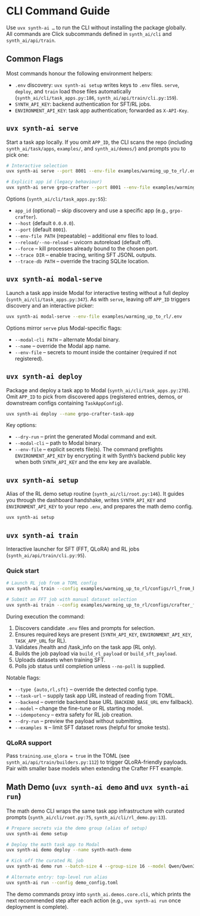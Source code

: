 # CLI Command Guide

Use `uvx synth-ai …` to run the CLI without installing the package globally. All commands are Click subcommands defined in `synth_ai/cli` and `synth_ai/api/train`.

## Common Flags

Most commands honour the following environment helpers:

- `.env` discovery: `uvx synth-ai setup` writes keys to `.env` files. `serve`, `deploy`, and `train` load those files automatically (`synth_ai/cli/task_apps.py:186`, `synth_ai/api/train/cli.py:159`).
- `SYNTH_API_KEY`: backend authentication for SFT/RL jobs.
- `ENVIRONMENT_API_KEY`: task app authentication; forwarded as `X-API-Key`.

## `uvx synth-ai serve`

Start a task app locally. If you omit `APP_ID`, the CLI scans the repo (including `synth_ai/task/apps`, `examples/`, and `synth_ai/demos/`) and prompts you to pick one:

```bash
# Interactive selection
uvx synth-ai serve --port 8001 --env-file examples/warming_up_to_rl/.env

# Explicit app id (legacy behaviour)
uvx synth-ai serve grpo-crafter --port 8001 --env-file examples/warming_up_to_rl/.env --reload
```

Options (`synth_ai/cli/task_apps.py:55`):
- `app_id` (optional) – skip discovery and use a specific app (e.g., `grpo-crafter`).
- `--host` (default `0.0.0.0`).
- `--port` (default `8001`).
- `--env-file PATH` (repeatable) – additional env files to load.
- `--reload/--no-reload` – uvicorn autoreload (default off).
- `--force` – kill processes already bound to the chosen port.
- `--trace DIR` – enable tracing, writing SFT JSONL outputs.
- `--trace-db PATH` – override the tracing SQLite location.

## `uvx synth-ai modal-serve`

Launch a task app inside Modal for interactive testing without a full deploy (`synth_ai/cli/task_apps.py:347`). As with `serve`, leaving off `APP_ID` triggers discovery and an interactive picker:

```bash
uvx synth-ai modal-serve --env-file examples/warming_up_to_rl/.env
```

Options mirror `serve` plus Modal-specific flags:
- `--modal-cli PATH` – alternate Modal binary.
- `--name` – override the Modal app name.
- `--env-file` – secrets to mount inside the container (required if not registered).

## `uvx synth-ai deploy`

Package and deploy a task app to Modal (`synth_ai/cli/task_apps.py:270`). Omit `APP_ID` to pick from discovered apps (registered entries, demos, or downstream configs containing `TaskAppConfig`).

```bash
uvx synth-ai deploy --name grpo-crafter-task-app
```

Key options:
- `--dry-run` – print the generated Modal command and exit.
- `--modal-cli` – path to Modal binary.
- `--env-file` – explicit secrets file(s). The command preflights `ENVIRONMENT_API_KEY` by encrypting it with Synth’s backend public key when both `SYNTH_API_KEY` and the env key are available.

## `uvx synth-ai setup`

Alias of the RL demo setup routine (`synth_ai/cli/root.py:146`). It guides you through the dashboard handshake, writes `SYNTH_API_KEY` and `ENVIRONMENT_API_KEY` to your repo `.env`, and prepares the math demo config.

```bash
uvx synth-ai setup
```

## `uvx synth-ai train`

Interactive launcher for SFT (FFT, QLoRA) and RL jobs (`synth_ai/api/train/cli.py:95`).

### Quick start

```bash
# Launch RL job from a TOML config
uvx synth-ai train --config examples/warming_up_to_rl/configs/rl_from_base_qwen4b.toml --type rl

# Submit an FFT job with manual dataset selection
uvx synth-ai train --config examples/warming_up_to_rl/configs/crafter_fft.toml --type sft --dataset /path/to/data.jsonl
```

During execution the command:
1. Discovers candidate `.env` files and prompts for selection.
2. Ensures required keys are present (`SYNTH_API_KEY`, `ENVIRONMENT_API_KEY`, `TASK_APP_URL` for RL).
3. Validates /health and /task_info on the task app (RL only).
4. Builds the job payload via `build_rl_payload` or `build_sft_payload`.
5. Uploads datasets when training SFT.
6. Polls job status until completion unless `--no-poll` is supplied.

Notable flags:
- `--type {auto,rl,sft}` – override the detected config type.
- `--task-url` – supply task app URL instead of reading from TOML.
- `--backend` – override backend base URL (`BACKEND_BASE_URL` env fallback).
- `--model` – change the fine-tune or RL starting model.
- `--idempotency` – extra safety for RL job creation.
- `--dry-run` – preview the payload without submitting.
- `--examples N` – limit SFT dataset rows (helpful for smoke tests).

### QLoRA support

Pass `training.use_qlora = true` in the TOML (see `synth_ai/api/train/builders.py:112`) to trigger QLoRA-friendly payloads. Pair with smaller base models when extending the Crafter FFT example.

## Math Demo (`uvx synth-ai demo` and `uvx synth-ai run`)

The math demo CLI wraps the same task app infrastructure with curated prompts (`synth_ai/cli/root.py:75`, `synth_ai/cli/rl_demo.py:13`).

```bash
# Prepare secrets via the demo group (alias of setup)
uvx synth-ai demo setup

# Deploy the math task app to Modal
uvx synth-ai demo deploy --name synth-math-demo

# Kick off the curated RL job
uvx synth-ai demo run --batch-size 4 --group-size 16 --model Qwen/Qwen3-0.6B

# Alternate entry: top-level run alias
uvx synth-ai run --config demo_config.toml
```

The demo commands proxy into `synth_ai.demos.core.cli`, which prints the next recommended step after each action (e.g., `uvx synth-ai run` once deployment is complete).
